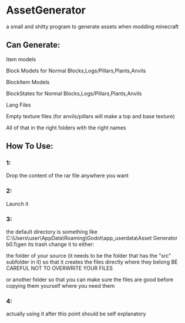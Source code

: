 # AssetGenerator
 a small and shitty program to generate assets when modding minecraft

## Can Generate: 
Item models

Block Models for Normal Blocks,Logs/Pillars,Plants,Anvils

BlockItem Models

BlockStates for Normal Blocks,Logs/Pillars,Plants,Anvils

Lang Files

Empty texture files (for anvils/pillars will make a top and base texture)

All of that in the right folders with the right names

## How To Use:

### 1:
Drop the content of the rar file anywhere you want

### 2:
Launch it

### 3:
 the default directory is something like C:\Users\user\AppData\Roaming\Godot\app_userdata\Asset Generator b0.1\gen 
its trash change it to either:

the folder of your source (it needs to be the folder that has the "src" subfolder in it) so that it creates the files directly where they belong
BE CAREFUL NOT TO OVERWRITE YOUR FILES

or another folder so that you can make sure the files are good before copying them yourself where you need them

### 4:
actually using it after this point should be self explanatory
